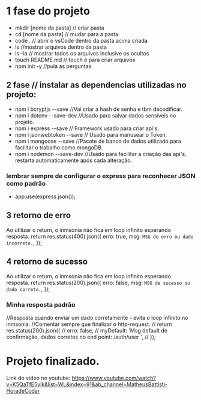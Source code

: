 # 1 fase do projeto

- mkdir [nome da pasta] // criar pasta
- cd [nome da pasta] // mudar para a pasta
- code . // abrir o vsCode dentro da pasta acima criada
- ls //mostrar arquivos dentro da pasta
- ls -la // mostrar todos os arquivos inclusive os ocultos
- touch README.md // touch é para criar arquivos
- npm init -y //pula as perguntas

## 2 fase // instalar as dependencias utilizadas no projeto:

- npm i bcryptjs --save //Vai criar a hash de senha e tbm decodificar.
- npm i dotenv --save-dev //Usado para salvar dados sensíveis no projeto.
- npm i express --save // Framework usado para criar api's.
- npm i jsonwebtoken --save // Usado para manusear o Token.
- npm i mongoose --save //Pacote de banco de dados utilizado para facilitar o trabalho como mongoDB.
- npm i nodemon --save-dev //Usado para facilitar a criação das api's, restarta automaticamente após cada alteração.

### lembrar sempre de configurar o express para reconhecer JSON como padrão

- app.use(express.json());

## 3 retorno de erro

Ao utilizar o return, o inmsonia não fica em loop infinito esperando resposta.
return res.status(400).json({
erro: true,
msg: `MSG de erro ou dado incorreto.`,
});

## 4 retorno de sucesso

Ao utilizar o return, o inmsonia não fica em loop infinito esperando resposta.
return res.status(200).json({
erro: false,
msg: `MSG de sucesso ou dado correto.`,
});

### Minha resposta padrão

//Resposta quando enviar um dado corretamente - evita o loop infinito no inmsonia.
//Comentar sempre que finalizar o http-request.
// return res.status(200).json({
// erro: false,
// myDefault: 'Msg default de confirmação, dados corretos no end point: /auth/user ',
// });

# Projeto finalizado.

Link do video no youtube:
https://www.youtube.com/watch?v=K5QaTfE5ylk&list=WL&index=91&ab_channel=MatheusBattisti-HoradeCodar
